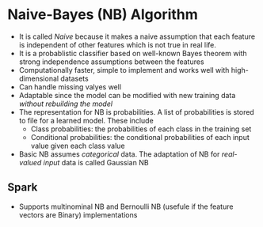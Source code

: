 # Naive-Bayes (NB) Algorithm

- It is called *Naive* because it makes a naive assumption that each feature is independent of other features which is not true in real life.
- It is a probablistic classifier based on well-known Bayes theorem with strong independence assumptions between the features
- Computationally faster, simple to implement and works well with high-dimensional datasets
- Can handle missing valyes well
- Adaptable since the model can be modified with new training data *without rebuilding the model*
- The representation for NB is probabilities. A list of probabilities is stored to file for a learned model. These include
  - Class probabilities: the probabilities of each class in the training set
  - Conditional probabilities: the conditional probabilities of each input value given each class value
- Basic NB assumes *categorical* data. The adaptation of NB for *real-valued input* data is called Gaussian NB

## Spark

- Supports multinominal NB and Bernoulli NB (usefule if the feature vectors are Binary) implementations